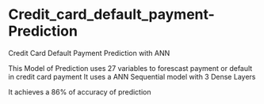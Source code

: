 # Credit_card_default_payment-Prediction
Credit Card Default Payment Prediction with ANN

This Model of Prediction uses 27 variables to forescast payment or default in credit card payment
It uses a ANN Sequential model with 3 Dense Layers

It achieves a 86% of accuracy of prediction

